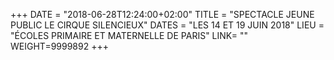 +++
DATE = "2018-06-28T12:24:00+02:00"
TITLE = "SPECTACLE JEUNE PUBLIC LE CIRQUE SILENCIEUX"
DATES = "LES 14 ET 19 JUIN 2018"
LIEU = "ÉCOLES PRIMAIRE ET MATERNELLE DE PARIS"
LINK= ""
WEIGHT=9999892
+++